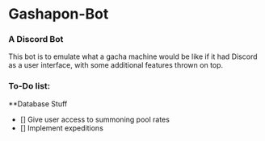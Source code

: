 # Gashapon-Bot   

### A Discord Bot   
This bot is to emulate what a gacha machine would be like if it had Discord as a user interface, with some additional features thrown on top.

### To-Do list:
**Database Stuff
- [] Give user access to summoning pool rates
- [] Implement expeditions
